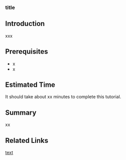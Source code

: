### title

## Introduction
xxx

## Prerequisites
- x
- x

## Estimated Time
It should take about xx minutes to complete this tutorial.

## Summary
xx

## Related Links
[text](https://www.ibm.com/)